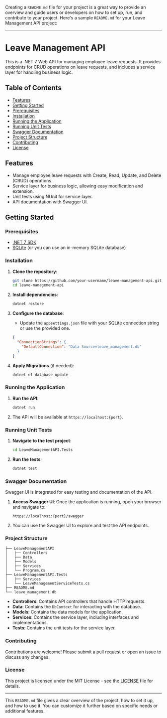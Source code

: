 Creating a `README.md` file for your project is a great way to provide an overview and guide users or developers on how to set up, run, and contribute to your project. Here's a sample `README.md` for your Leave Management API project:

---

# Leave Management API

This is a .NET 7 Web API for managing employee leave requests. It provides endpoints for CRUD operations on leave requests, and includes a service layer for handling business logic.

## Table of Contents
- [Features](#features)
- [Getting Started](#getting-started)
- [Prerequisites](#prerequisites)
- [Installation](#installation)
- [Running the Application](#running-the-application)
- [Running Unit Tests](#running-unit-tests)
- [Swagger Documentation](#swagger-documentation)
- [Project Structure](#project-structure)
- [Contributing](#contributing)
- [License](#license)

## Features
- Manage employee leave requests with Create, Read, Update, and Delete (CRUD) operations.
- Service layer for business logic, allowing easy modification and extension.
- Unit tests using NUnit for service layer.
- API documentation with Swagger UI.

## Getting Started

### Prerequisites
- [.NET 7 SDK](https://dotnet.microsoft.com/download/dotnet/7.0)
- [SQLite](https://www.sqlite.org/download.html) (or you can use an in-memory SQLite database)

### Installation

1. **Clone the repository**:
   ```bash
   git clone https://github.com/your-username/leave-management-api.git
   cd leave-management-api
   ```

2. **Install dependencies**:
   ```bash
   dotnet restore
   ```

3. **Configure the database**:
   - Update the `appsettings.json` file with your SQLite connection string or use the provided one.

   ```json
   {
     "ConnectionStrings": {
       "DefaultConnection": "Data Source=leave_management.db"
     }
   }
   ```

4. **Apply Migrations** (if needed):
   ```bash
   dotnet ef database update
   ```

### Running the Application

1. **Run the API**:
   ```bash
   dotnet run
   ```

2. The API will be available at `https://localhost:{port}`.

### Running Unit Tests

1. **Navigate to the test project**:
   ```bash
   cd LeaveManagementAPI.Tests
   ```

2. **Run the tests**:
   ```bash
   dotnet test
   ```

### Swagger Documentation

Swagger UI is integrated for easy testing and documentation of the API.

1. **Access Swagger UI**:
   Once the application is running, open your browser and navigate to:
   ```
   https://localhost:{port}/swagger
   ```

2. You can use the Swagger UI to explore and test the API endpoints.

### Project Structure

```
├── LeaveManagementAPI
│   ├── Controllers
│   ├── Data
│   ├── Models
│   ├── Services
│   └── Program.cs
├── LeaveManagementAPI.Tests
│   ├── Services
│   └── LeaveManagementServiceTests.cs
├── README.md
└── leave_management.db
```

- **Controllers**: Contains API controllers that handle HTTP requests.
- **Data**: Contains the `DbContext` for interacting with the database.
- **Models**: Contains the data models for the application.
- **Services**: Contains the service layer, including interfaces and implementations.
- **Tests**: Contains the unit tests for the service layer.

### Contributing

Contributions are welcome! Please submit a pull request or open an issue to discuss any changes.

### License

This project is licensed under the MIT License - see the [LICENSE](LICENSE) file for details.

---

This `README.md` file gives a clear overview of the project, how to set it up, and how to use it. You can customize it further based on specific needs or additional features.